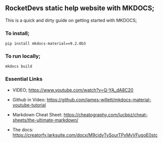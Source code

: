 ## RocketDevs static help website with MKDOCS;

This is a quick and dirty guide on getting started with MKDOCS;


### To install;
`pip install mkdocs-material==9.2.0b3`

### To run locally;
`mkdocs build`

### Essential Links

- VIDEO; https://www.youtube.com/watch?v=Q-YA_dA8C20
- Github in Video: https://github.com/james-willett/mkdocs-material-youtube-tutorial
- Markdown Cheat Sheet: https://cheatography.com/lucbpz/cheat-sheets/the-ultimate-markdown/
  
- The docs:
  https://creatorfy.larksuite.com/docx/M9cidvTySourTPxMvVFugoE0stc

